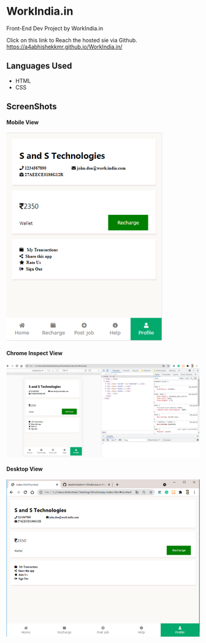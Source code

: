 # WorkIndia.in
Front-End Dev Project by WorkIndia.in

Click on this link to Reach the hosted sie via Github.
https://a4abhishekkmr.github.io/WorkIndia.in/
  
## Languages Used
- HTML
- CSS


## ScreenShots
<h4 align="left">Mobile View</h4>
<img src="img/MobileView.PNG">

<h4 align="left">Chrome Inspect View</h4>
<img src="img/InspectView.PNG">

<h4 align="left">Desktop View</h4>
<img src="img/DesktopView.PNG">
